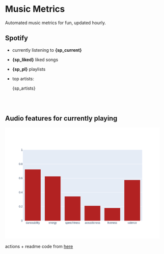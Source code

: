 # Music Metrics

Automated music metrics for fun, updated hourly.

## Spotify

- currently listening to **{sp_current}**

- **{sp_liked}** liked songs
- **{sp_pl}** playlists

- top artists: 

    {sp_artists}

<br></br>

## Audio features for currently playing

![feature spread](figures/auto.png)

actions + readme code from [here](https://github.com/gargakshit/gargakshit)
